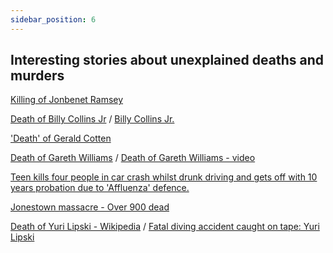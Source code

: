```yaml
---
sidebar_position: 6
---
```


## Interesting stories about unexplained deaths and murders

[Killing of Jonbenet Ramsey](https://en.wikipedia.org/wiki/Killing_of_JonBen%C3%A9t_Ramsey)

[Death of Billy Collins Jr](https://www.youtube.com/watch?v=kEVdywAtk50)
 / [Billy Collins Jr.](https://en.wikipedia.org/wiki/Billy_Collins_Jr.)


['Death' of Gerald Cotten](https://www.vanityfair.com/news/2019/11/the-strange-tale-of-quadriga-gerald-cotten)


[Death of Gareth Williams](https://en.wikipedia.org/wiki/Death_of_Gareth_Williams)
/ [Death of Gareth Williams - video](https://www.youtube.com/watch?v=ij7FqNh5gnQ)

[Teen kills four people in car crash whilst drunk driving and gets off with 10 years probation due to 'Affluenza' defence.](https://en.wikipedia.org/wiki/Ethan_Couch)

[Jonestown massacre - Over 900 dead](https://en.wikipedia.org/wiki/Jonestown)

[Death of Yuri Lipski - Wikipedia](https://en.wikipedia.org/wiki/Blue_Hole_(Red_Sea)#Death_of_Yuri_Lipski) / 
[Fatal diving accident caught on tape: Yuri Lipski](https://www.youtube.com/watch?v=cRj0lymMMGs)
